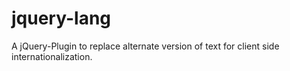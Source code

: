 jquery-lang
===========

A jQuery-Plugin to replace alternate version of text for client side internationalization.
